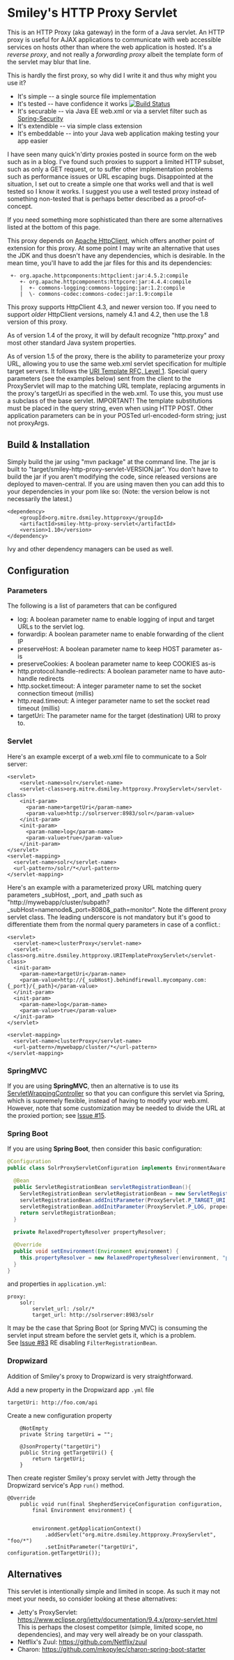 Smiley's HTTP Proxy Servlet
===========================

This is an HTTP Proxy (aka gateway) in the form of a Java servlet.  An HTTP proxy is useful for AJAX applications to communicate with web accessible services on hosts other than where the web application is hosted.  It's a _reverse proxy_, and not really a _forwarding proxy_ albeit the template form of the servlet may blur that line.

This is hardly the first proxy, so why did I write it and thus why might you use it?

 * It's simple -- a single source file implementation
 * It's tested -- have confidence it works [![Build Status](https://travis-ci.org/mitre/HTTP-Proxy-Servlet.png)](https://travis-ci.org/mitre/HTTP-Proxy-Servlet)
 * It's securable -- via Java EE web.xml or via a servlet filter such as [Spring-Security]([http://static.springsource.org/spring-security/site/)
 * It's extendible -- via simple class extension
 * It's embeddable -- into your Java web application making testing your app easier

I have seen many quick'n'dirty proxies posted in source form on the web such as in a blog.
I've found such proxies to support a limited HTTP subset, such as only a GET request, or to suffer other implementation problems such as performance issues or URL escaping bugs.
Disappointed at the situation, I set out to create a simple one that works well and that is well tested so I know it works.
I suggest you use a well tested proxy instead of something non-tested that is perhaps better described as a proof-of-concept.

If you need something more sophisticated than there are some alternatives listed at the bottom of this page.

This proxy depends on [Apache HttpClient](http://hc.apache.org/httpcomponents-client-ga/), which offers another point of extension for this proxy.
At some point I may write an alternative that uses the JDK and thus doesn't have any dependencies, which is desirable.
In the mean time, you'll have to add the jar files for this and its dependencies:

     +- org.apache.httpcomponents:httpclient:jar:4.5.2:compile
        +- org.apache.httpcomponents:httpcore:jar:4.4.4:compile
        |  +- commons-logging:commons-logging:jar:1.2:compile
        |  \- commons-codec:commons-codec:jar:1.9:compile

This proxy supports HttpClient 4.3, and newer version too.
If you need to support _older_ HttpClient versions, namely 4.1 and 4.2, then use  the 1.8 version of this proxy.

As of version 1.4 of the proxy, it will by default recognize "http.proxy" and
 most other standard Java system properties.

As of version 1.5 of the proxy, there is the ability to parameterize your proxy URL, allowing you to use
the same web.xml servlet specification for multiple target servers. It follows the
[URI Template RFC, Level 1](http://tools.ietf.org/html/rfc6570). Special query
parameters (see the examples below) sent from the client to the ProxyServlet will
map to the matching URL template, replacing arguments in the proxy's targetUri as
specified in the web.xml.  To use this, you must use a subclass of the base servlet.
IMPORTANT! The template substitutions must be placed in the query string, even when using
HTTP POST. Other application parameters can be in your POSTed url-encoded-form string; just not
proxyArgs.

Build & Installation
------------

Simply build the jar using "mvn package" at the command line.
The jar is built to "target/smiley-http-proxy-servlet-VERSION.jar".
You don't have to build the jar if you aren't modifying the code, since released
versions are deployed to maven-central.  If you are using maven then you can
add this to your dependencies in your pom like so:
(Note: the version below is not necessarily the latest.)

    <dependency>
        <groupId>org.mitre.dsmiley.httpproxy</groupId>
        <artifactId>smiley-http-proxy-servlet</artifactId>
        <version>1.10</version>
    </dependency>

Ivy and other dependency managers can be used as well.


Configuration
-------------
### Parameters

The following is a list of parameters that can be configured

+ log: A boolean parameter name to enable logging of input and target URLs to the servlet log.
+ forwardip: A boolean parameter name to enable forwarding of the client IP
+ preserveHost: A boolean parameter name to keep HOST parameter as-is  
+ preserveCookies: A boolean parameter name to keep COOKIES as-is
+ http.protocol.handle-redirects: A boolean parameter name to have auto-handle redirects
+ http.socket.timeout: A integer parameter name to set the socket connection timeout (millis)
+ http.read.timeout: A integer parameter name to set the socket read timeout (millis)
+ targetUri: The parameter name for the target (destination) URI to proxy to.


### Servlet

Here's an example excerpt of a web.xml file to communicate to a Solr server:

    <servlet>
        <servlet-name>solr</servlet-name>
        <servlet-class>org.mitre.dsmiley.httpproxy.ProxyServlet</servlet-class>
        <init-param>
          <param-name>targetUri</param-name>
          <param-value>http://solrserver:8983/solr</param-value>
        </init-param>
        <init-param>
          <param-name>log</param-name>
          <param-value>true</param-value>
        </init-param>
    </servlet>
    <servlet-mapping>
      <servlet-name>solr</servlet-name>
      <url-pattern>/solr/*</url-pattern>
    </servlet-mapping>

Here's an example with a parameterized proxy URL matching query parameters
_subHost, _port, and _path such as
"http://mywebapp/cluster/subpath?_subHost=namenode&_port=8080&_path=monitor". Note the different
proxy servlet class. The leading underscore is not mandatory but it's good to differentiate
them from the normal query parameters in case of a conflict.:

    <servlet>
      <servlet-name>clusterProxy</servlet-name>
      <servlet-class>org.mitre.dsmiley.httpproxy.URITemplateProxyServlet</servlet-class>
      <init-param>
        <param-name>targetUri</param-name>
        <param-value>http://{_subHost}.behindfirewall.mycompany.com:{_port}/{_path}</param-value>
      </init-param>
      <init-param>
        <param-name>log</param-name>
        <param-value>true</param-value>
      </init-param>
    </servlet>

    <servlet-mapping>
      <servlet-name>clusterProxy</servlet-name>
      <url-pattern>/mywebapp/cluster/*</url-pattern>
    </servlet-mapping>

### SpringMVC

If you are using **SpringMVC**, then an alternative is to use its
[ServletWrappingController](http://static.springsource.org/spring/docs/3.0.x/api/org/springframework/web/servlet/mvc/ServletWrappingController.html)
so that you can configure this servlet via Spring, which is supremely flexible, instead of having to modify your web.xml. However, note that some
customization may be needed to divide the URL at the proxied portion; see [Issue #15](https://github.com/mitre/HTTP-Proxy-Servlet/issues/15).

### Spring Boot

If you are using **Spring Boot**, then consider this basic configuration:

```java
@Configuration
public class SolrProxyServletConfiguration implements EnvironmentAware {

  @Bean
  public ServletRegistrationBean servletRegistrationBean(){
    ServletRegistrationBean servletRegistrationBean = new ServletRegistrationBean(new ProxyServlet(), propertyResolver.getProperty("servlet_url"));
    servletRegistrationBean.addInitParameter(ProxyServlet.P_TARGET_URI, propertyResolver.getProperty("target_url"));
    servletRegistrationBean.addInitParameter(ProxyServlet.P_LOG, propertyResolver.getProperty("logging_enabled", "false"));
    return servletRegistrationBean;
  }

  private RelaxedPropertyResolver propertyResolver;

  @Override
  public void setEnvironment(Environment environment) {
    this.propertyResolver = new RelaxedPropertyResolver(environment, "proxy.solr.");
  }
}
```

and properties in `application.yml`:

```
proxy:
    solr:
        servlet_url: /solr/*
        target_url: http://solrserver:8983/solr
```

It may be the case that Spring Boot (or Spring MVC) is consuming the servlet input stream before the servlet gets it, which is a problem.  
See [Issue #83](https://github.com/mitre/HTTP-Proxy-Servlet/issues/83#issuecomment-307216795) RE disabling `FilterRegistrationBean`.

### Dropwizard

Addition of Smiley's proxy to Dropwizard is very straightforward.   

Add a new property in the Dropwizard app `.yml` file

```
targetUri: http://foo.com/api  
```

Create a new configuration property

```
    @NotEmpty
    private String targetUri = "";

    @JsonProperty("targetUri")
    public String getTargetUri() {
        return targetUri;
    }  
```

Then create register Smiley's proxy servlet with Jetty through the Dropwizard service's App `run()` method.

```
@Override
    public void run(final ShepherdServiceConfiguration configuration,
        final Environment environment) {


        environment.getApplicationContext()
            .addServlet("org.mitre.dsmiley.httpproxy.ProxyServlet", "foo/*")
            .setInitParameter("targetUri", configuration.getTargetUri());  
```

Alternatives
-------------
This servlet is intentionally simple and limited in scope.  As such it may not meet your needs, so consider looking at these alternatives:
* Jetty's ProxyServlet: https://www.eclipse.org/jetty/documentation/9.4.x/proxy-servlet.html  This is perhaps the closest competitor (simple, limited scope, no dependencies), and may very well already be on your classpath.
* Netflix's Zuul: https://github.com/Netflix/zuul
* Charon: https://github.com/mkopylec/charon-spring-boot-starter
